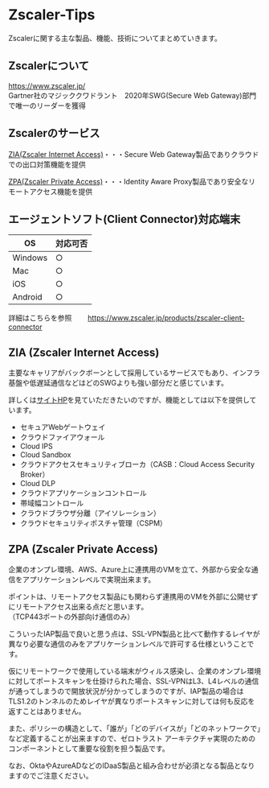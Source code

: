 # Zscaler-Tips
Zscalerに関する主な製品、機能、技術についてまとめていきます。

## Zscalerについて

https://www.zscaler.jp/  
Gartner社のマジッククワドラント　2020年SWG(Secure Web Gateway)部門で唯一のリーダーを獲得

## Zscalerのサービス

[ZIA(Zscaler Internet Access)](https://www.zscaler.jp/products/zscaler-internet-access)・・・Secure Web Gateway製品でありクラウドでの出口対策機能を提供  

[ZPA(Zscaler Private Access)](https://www.zscaler.jp/products/zscaler-private-access)・・・Identity Aware Proxy製品であり安全なリモートアクセス機能を提供  

## エージェントソフト(Client Connector)対応端末

| OS | 対応可否 |
| ------------- | ------------- |
| Windows  | ○  |
| Mac  | ○  |
| iOS  | ○  |
| Android  | ○  |

詳細はこちらを参照　　
https://www.zscaler.jp/products/zscaler-client-connector

## ZIA (Zscaler Internet Access)

主要なキャリアがバックボーンとして採用しているサービスでもあり、インフラ基盤や低遅延通信などはどのSWGよりも強い部分だと感じています。  

詳しくは[サイトHP](https://www.zscaler.jp/products/zscaler-internet-access)を見ていただきたいのですが、機能としては以下を提供しています。  

+ セキュアWebゲートウェイ
+ クラウドファイアウォール
+ Cloud IPS
+ Cloud Sandbox
+ クラウドアクセスセキュリティブローカ（CASB：Cloud Access Security Broker）
+ Cloud DLP
+ クラウドアプリケーションコントロール
+ 帯域幅コントロール
+ クラウドブラウザ分離（アイソレーション）
+ クラウドセキュリティポスチャ管理（CSPM）

## ZPA (Zscaler Private Access)

企業のオンプレ環境、AWS、Azure上に連携用のVMを立て、外部から安全な通信をアプリケーションレベルで実現出来ます。

ポイントは、リモートアクセス製品にも関わらず連携用のVMを外部に公開せずにリモートアクセス出来る点だと思います。  
（TCP443ポートの外部向け通信のみ）

こういったIAP製品で良いと思う点は、SSL-VPN製品と比べて動作するレイヤが異なり必要な通信のみをアプリケーションレベルで許可する仕様ということです。

仮にリモートワークで使用している端末がウィルス感染し、企業のオンプレ環境に対してポートスキャンを仕掛けられた場合、SSL-VPNはL3、L4レベルの通信が通ってしまうので開放状況が分かってしまうのですが、IAP製品の場合はTLS1.2のトンネルのためレイヤが異なりポートスキャンに対しては何も反応を返すことはありません。

また、ポリシーの構造として、「誰が」「どのデバイスが」「どのネットワークで」など定義することが出来ますので、ゼロトラスト アーキテクチャ実現のためのコンポーネントとして重要な役割を担う製品です。

なお、OktaやAzureADなどのIDaaS製品と組み合わせが必須となる製品となりますのでご注意ください。
